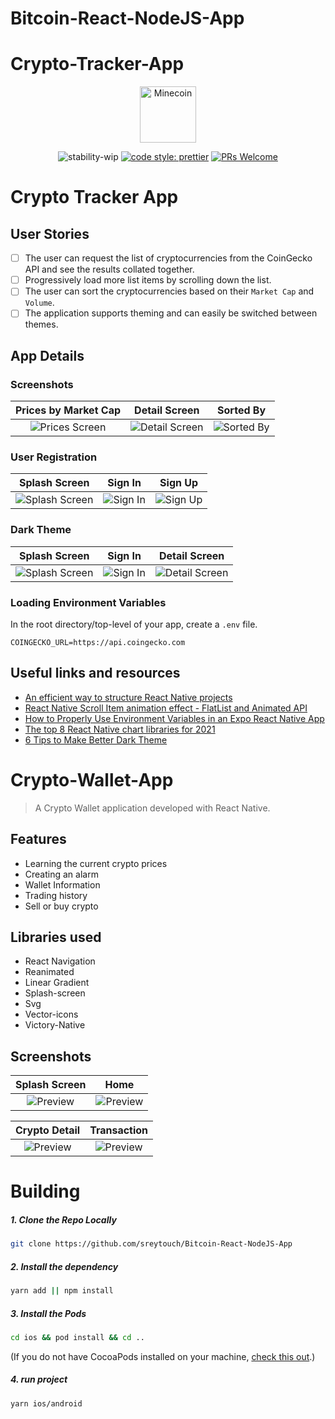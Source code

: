 # Bitcoin-React-NodeJS-App

# Crypto-Tracker-App

<p align="center">
  <img src="./Crypto-Tracker-App/src/assets/minecoin.png" alt="Minecoin" width="90" />
</p>

<div align="center">

![stability-wip](https://img.shields.io/badge/stability-work_in_progress-lightgrey.svg)
[![code style: prettier](https://img.shields.io/badge/code_style-prettier-ff69b4.svg?style=flat-square)](https://github.com/prettier/prettier)
[![PRs Welcome](https://img.shields.io/badge/PRs-welcome-brightgreen.svg?style=flat-square)](http://makeapullrequest.com)

</div>

# Crypto Tracker App


## User Stories

- [ ] The user can request the list of cryptocurrencies from the CoinGecko API and see the results collated together.
- [ ] Progressively load more list items by scrolling down the list.
- [ ] The user can sort the cryptocurrencies based on their `Market Cap` and `Volume`.
- [ ] The application supports theming and can easily be switched between themes.

## App Details

### Screenshots

| Prices by Market Cap  | Detail Screen | Sorted By |
| :-: | :-: | :-: |
| ![Prices Screen](./Crypto-Tracker-App/src/assets/screenshot/prices.png) | ![Detail Screen](./Crypto-Tracker-App/src/assets/screenshot/detail.png) | ![Sorted By](./Crypto-Tracker-App/src/assets/screenshot/sorted.png) |

### User Registration

| Splash Screen  | Sign In | Sign Up |
| :-: | :-: | :-: |
| ![Splash Screen](./Crypto-Tracker-App/src/assets/screenshot/splash.png) | ![Sign In](./Crypto-Tracker-App/src/assets/screenshot/login.png)  |  ![Sign Up](./Crypto-Tracker-App/src/assets/screenshot/signup.png) |


### Dark Theme

| Splash Screen  | Sign In | Detail Screen |
| :-: | :-: | :-: |
| ![Splash Screen](./Crypto-Tracker-App/src/assets/screenshot/d_splash.png) | ![Sign In](./Crypto-Tracker-App/src/assets/screenshot/d_login.png)  |  ![Detail Screen](./Crypto-Tracker-App/src/assets/screenshot/d_detail.png) |

### Loading Environment Variables

In the root directory/top-level of your app, create a `.env` file.

```
COINGECKO_URL=https://api.coingecko.com
```

## Useful links and resources
- [An efficient way to structure React Native projects](https://cheesecakelabs.com/blog/efficient-way-structure-react-native-projects/)
- [React Native Scroll Item animation effect - FlatList and Animated API](https://www.youtube.com/watch?v=F8x-dyIsrJ8)
- [How to Properly Use Environment Variables in an Expo React Native App](https://medium.com/swlh/how-to-properly-use-environment-variables-in-an-expo-react-native-app-7ab852590b30#:~:text=An%20environment%20variable%20is%20a,to%20be%20imported%20at%20all.)
- [The top 8 React Native chart libraries for 2021](https://blog.logrocket.com/the-top-8-react-native-chart-libraries-for-2021/)
- [6 Tips to Make Better Dark Theme](https://uxmisfit.com/2020/09/14/ui-tutorial-6-tips-to-make-better-dark-theme/)





# Crypto-Wallet-App

> A Crypto Wallet application developed with React Native.

## Features
- Learning the current crypto prices
- Creating an alarm
- Wallet Information
- Trading history
- Sell or buy crypto


## Libraries used

- React Navigation
- Reanimated
- Linear Gradient
- Splash-screen
- Svg
- Vector-icons
- Victory-Native

## Screenshots



Splash Screen | Home 
:-------------------------: | :-------------------------: 
![Preview](./Crypto-Wallet-App/src/Images/1.png) | ![Preview](./Crypto-Wallet-App/src/Images/2.png)

Crypto Detail  | Transaction
:-------------------------: | :-------------------------:
![Preview](./Crypto-Wallet-App/src/Images/3.png) | ![Preview](./Crypto-Wallet-App/src/Images/4.png)


# Building


##### 1. Clone the Repo Locally
```Bash
git clone https://github.com/sreytouch/Bitcoin-React-NodeJS-App
```

##### 2. Install the dependency
```Bash
yarn add || npm install
```

##### 3. Install the Pods
```Bash
cd ios && pod install && cd ..
```
(If you do not have CocoaPods installed on your machine, [check this out](https://cocoapods.org/#install).)

##### 4. run project
```Bash
yarn ios/android 
```
